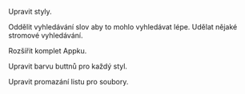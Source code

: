 Upravit styly.

Oddělit vyhledávání slov aby to mohlo vyhledávat lépe. Udělat nějaké stromové vyhledávání.

Rozšířit komplet Appku.

Upravit barvu buttnů pro každý styl.

Upravit promazání listu pro soubory.

